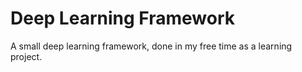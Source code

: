 # Deep Learning Framework 
A small deep learning framework, done in my free time as a learning project.
